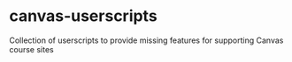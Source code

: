 # canvas-userscripts
Collection of userscripts to provide missing features for supporting Canvas course sites
